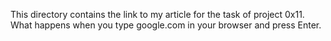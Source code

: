 This directory contains the link to my article for the task of project 0x11. What happens when you type google.com in your browser and press Enter.
